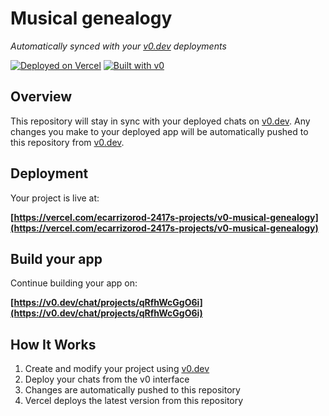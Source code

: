 # Musical genealogy

*Automatically synced with your [v0.dev](https://v0.dev) deployments*

[![Deployed on Vercel](https://img.shields.io/badge/Deployed%20on-Vercel-black?style=for-the-badge&logo=vercel)](https://vercel.com/ecarrizorod-2417s-projects/v0-musical-genealogy)
[![Built with v0](https://img.shields.io/badge/Built%20with-v0.dev-black?style=for-the-badge)](https://v0.dev/chat/projects/qRfhWcGgO6i)

## Overview

This repository will stay in sync with your deployed chats on [v0.dev](https://v0.dev).
Any changes you make to your deployed app will be automatically pushed to this repository from [v0.dev](https://v0.dev).

## Deployment

Your project is live at:

**[https://vercel.com/ecarrizorod-2417s-projects/v0-musical-genealogy](https://vercel.com/ecarrizorod-2417s-projects/v0-musical-genealogy)**

## Build your app

Continue building your app on:

**[https://v0.dev/chat/projects/qRfhWcGgO6i](https://v0.dev/chat/projects/qRfhWcGgO6i)**

## How It Works

1. Create and modify your project using [v0.dev](https://v0.dev)
2. Deploy your chats from the v0 interface
3. Changes are automatically pushed to this repository
4. Vercel deploys the latest version from this repository